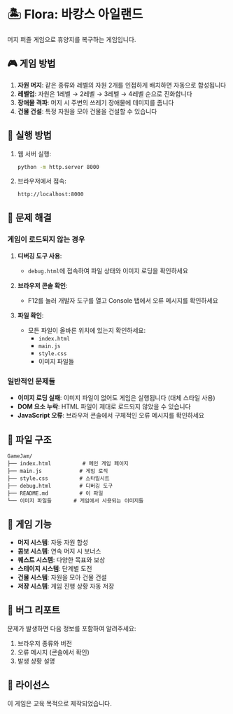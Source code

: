 # 🏝️ Flora: 바캉스 아일랜드

머지 퍼즐 게임으로 휴양지를 복구하는 게임입니다.

## 🎮 게임 방법

1. **자원 머지**: 같은 종류와 레벨의 자원 2개를 인접하게 배치하면 자동으로 합성됩니다
2. **레벨업**: 자원은 1레벨 → 2레벨 → 3레벨 → 4레벨 순으로 진화합니다
3. **장애물 격파**: 머지 시 주변의 쓰레기 장애물에 데미지를 줍니다
4. **건물 건설**: 특정 자원을 모아 건물을 건설할 수 있습니다

## 🚀 실행 방법

1. 웹 서버 실행:
   ```bash
   python -m http.server 8000
   ```

2. 브라우저에서 접속:
   ```
   http://localhost:8000
   ```

## 🔧 문제 해결

### 게임이 로드되지 않는 경우

1. **디버깅 도구 사용**:
   - `debug.html`에 접속하여 파일 상태와 이미지 로딩을 확인하세요

2. **브라우저 콘솔 확인**:
   - F12를 눌러 개발자 도구를 열고 Console 탭에서 오류 메시지를 확인하세요

3. **파일 확인**:
   - 모든 파일이 올바른 위치에 있는지 확인하세요:
     - `index.html`
     - `main.js`
     - `style.css`
     - 이미지 파일들

### 일반적인 문제들

- **이미지 로딩 실패**: 이미지 파일이 없어도 게임은 실행됩니다 (대체 스타일 사용)
- **DOM 요소 누락**: HTML 파일이 제대로 로드되지 않았을 수 있습니다
- **JavaScript 오류**: 브라우저 콘솔에서 구체적인 오류 메시지를 확인하세요

## 📁 파일 구조

```
GameJam/
├── index.html          # 메인 게임 페이지
├── main.js            # 게임 로직
├── style.css          # 스타일시트
├── debug.html         # 디버깅 도구
├── README.md          # 이 파일
└── 이미지 파일들       # 게임에서 사용되는 이미지들
```

## 🎯 게임 기능

- **머지 시스템**: 자동 자원 합성
- **콤보 시스템**: 연속 머지 시 보너스
- **퀘스트 시스템**: 다양한 목표와 보상
- **스테이지 시스템**: 단계별 도전
- **건물 시스템**: 자원을 모아 건물 건설
- **저장 시스템**: 게임 진행 상황 자동 저장

## 🐛 버그 리포트

문제가 발생하면 다음 정보를 포함하여 알려주세요:
1. 브라우저 종류와 버전
2. 오류 메시지 (콘솔에서 확인)
3. 발생 상황 설명

## 📝 라이선스

이 게임은 교육 목적으로 제작되었습니다.
